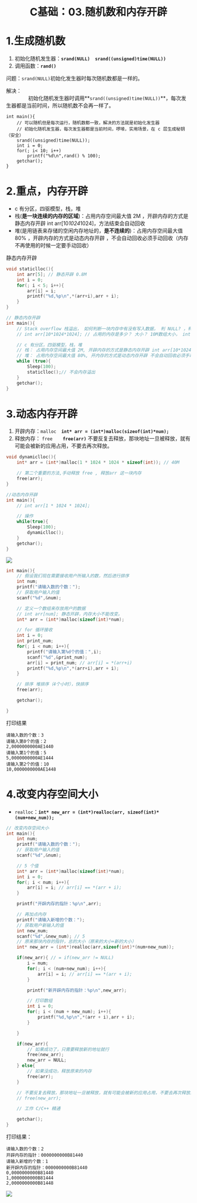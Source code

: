 # <center>C基础：03.随机数和内存开辟<center>

# 1.生成随机数

1. 初始化随机发生器：**`srand(NULL)`**　**`srand((unsigned)time(NULL))`**
2. 调用函数：**`rand()`**

问题：`srand(NULL)`初始化发生器时每次随机数都是一样的。  

解决：  
　　
　　初始化随机发生器时调用**`srand((unsigned)time(NULL))`**，每次发生器都是当前时间，所以随机数不会再一样了。


```
int main(){
    // 可以随机但是每次运行，随机数都一致，解决的方法就是初始化发生器
    // 初始化随机发生器，每次发生器都是当前时间，啰嗦，实用场景，在 c 层生成秘钥（安全）
    srand((unsigned)time(NULL));
    int i = 0;
    for(; i< 10; i++)
        printf("%d\n",rand() % 100);
    getchar();
}
```

# 2.重点，内存开辟
- c 有分区，四驱模型，栈，堆
- 栈(**是一块连续的内存的区域**)：占用内存空间最大值 2M ，开辟内存的方式是静态内存开辟 int arr[10*1024*1024]，方法结束会自动回收
- 堆(是用链表来存储的空闲内存地址的，**是不连续的**)：占用内存空间最大值 80% ，开辟内存的方式是动态内存开辟 ，不会自动回收必须手动回收（内存不再使用的时候一定要手动回收）

静态内存开辟

```c++
void staticlloc(){
    int arr[5]; // 静态开辟 0.8M
    int i = 0;
    for(; i < 5; i++){
        arr[i] = i;
        printf("%d,%p\n",*(arr+i),arr + i);
    }
}

// 静态内存开辟
int main(){
    // Stack overflow 栈溢出， 如何判断一块内存中有没有写入数据， 判 NULL? ，判越界
    // int arr[10*1024*1024]; // 占用的内存是多少？ 大小？ 10M数组大小， int 占用4字节，40M空间

    // c 有分区，四驱模型，栈，堆
    // 栈： 占用内存空间最大值 2M, 开辟内存的方式是静态内存开辟 int arr[10*1024*1024], 方法结束会自动回收
    // 堆： 占用内存空间最大值 80%, 开内存的方式是动态内存开辟 不会自动回收必须手动回收（内存不再使用的时候一定要手动回收）
    while (true){
        Sleep(100);
        staticlloc();// 不会内存溢出
    }
    getchar();
}
```

# 3.动态内存开辟  
1. 开辟内存：`malloc`　**`int* arr = (int*)malloc(sizeof(int)*num);`**
2. 释放内存： `free`　　**`free(arr)`** 不要反复去释放，那块地址一旦被释放，就有可能会被新的应用占用，不要去再次释放。

```c++
void dynamiclloc(){
    int* arr = (int*)malloc(1 * 1024 * 1024 * sizeof(int)); // 40M

    // 第二个重要的方法,手动释放 free , 释放arr 这一块内存
    free(arr);
}

//动态内存开辟
int main(){
    // int arr[1 * 1024 * 1024];

    // 操作
    while(true){
        Sleep(100);
        dynamiclloc();
    }
    getchar();
}
```

![](../images/03动态内存开辟.png)

```c++
int main(){
    // 假设我们现在需要接收用户所输入的数，然后进行排序
    int num;
    printf("请输入数的个数：");
    // 获取用户输入的值
    scanf("%d",&num);

    // 定义一个数组来存放用户的数据
    // int arr[num]; 静态开辟，内存大小不能改变。
    int* arr = (int*)malloc(sizeof(int)*num);

    // for 循环接收
    int i = 0;
    int print_num;
    for(; i < num; i++){
        printf("请输入第%d个的值：",i);
        scanf("%d",&print_num);
        arr[i] = print_num; // arr[i] = *(arr+i)
        printf("%d,%p\n",*(arr+i),arr + i);
    }

    // 排序 堆排序（4个小时），快排序
    free(arr);

    getchar();

}
```

打印结果

```
请输入数的个数：3
请输入第0个的值：2
2,0000000000AE1440
请输入第1个的值：5
5,0000000000AE1444
请输入第2个的值：10
10,0000000000AE1448
```
    
    
# 4.改变内存空间大小  
- `realloc`：**`int* new_arr = (int*)realloc(arr, sizeof(int)*(num+new_num));`**	

```c++
// 改变内存空间大小
int main(){
    int num;
    printf("请输入数的个数：");
    // 获取用户输入的值
    scanf("%d",&num);

    // 5 个值
    int* arr = (int*)malloc(sizeof(int)*num);
    int i = 0;
    for(; i < num; i++){
        arr[i] = i; // arr[i] == *(arr + i);
    }

    printf("开辟内存的指针：%p\n",arr);

    // 再加点内存
    printf("请输入新增的个数：");
    // 获取用户新输入的值
    int new_num;
    scanf("%d",&new_num); // 5
    // 原来那块内存的指针，总的大小（原来的大小+新的大小）
    int* new_arr = (int*)realloc(arr,sizeof(int)*(num+new_num));

    if(new_arr){ // = if(new_arr != NULL)
        i = num;
        for(; i < (num+new_num); i++){
            arr[i] = i; // arr[i] == *(arr + i);
        }

        printf("新开辟内存的指针：%p\n",new_arr);

        // 打印数组
        int i = 0;
        for(; i < (num + new_num); i++){
            printf("%d,%p\n",*(arr + i),arr + i);
        }

    }

    if(new_arr){
        // 如果成功了，只需要释放新的地址就行
        free(new_arr);
        new_arr = NULL;
    } else{
        // 如果没成功，释放原来的内存
        free(arr);
    }

    // 不要反复去释放，那块地址一旦被释放，就有可能会被新的应用占用，不要去再次释放。
    // free(new_arr);

    // 工作 C/C++ 精通

    getchar();
}
```

打印结果：

```
请输入数的个数：2
开辟内存的指针：0000000000B81440
请输入新增的个数：1
新开辟内存的指针：0000000000B81440
0,0000000000B81440
1,0000000000B81444
2,0000000000B81448
```

![](../images/03realloc.png)
   	
    
